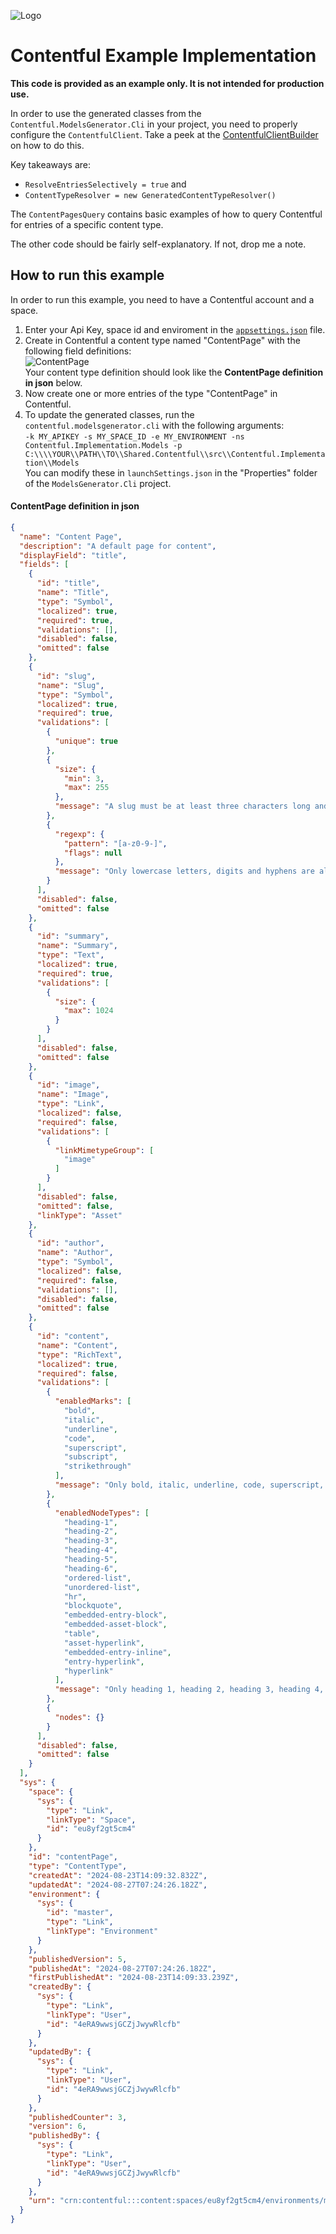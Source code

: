 ﻿![Logo](../../img/peereflits-logo.png) 

# Contentful Example Implementation

**This code is provided as an example only. It is not intended for production use.**

In order to use the generated classes from the `Contentful.ModelsGenerator.Cli` in your project, you need to properly configure the `ContentfulClient`. 
Take a peek at the [ContentfulClientBuilder](./ContentfulClientBuilder.cs) on how to do this.

Key takeaways are:
* `ResolveEntriesSelectively = true` and
* `ContentTypeResolver = new GeneratedContentTypeResolver()`

The `ContentPagesQuery` contains basic examples of how to query Contentful for entries of a specific content type.

The other code should be fairly self-explanatory. If not, drop me a note.

## How to run this example

In order to run this example, you need to have a Contentful account and a space. 

1. Enter your Api Key, space id and enviroment in the [`appsettings.json`](./appsettings.json) file.
1. Create in Contentful a content type named "ContentPage" with the following field definitions:<br/>![ContentPage](./../../img/ContentPage.definition.png)<br/>Your content type definition should look like the **ContentPage definition in json** below.
1. Now create one or more entries of the type "ContentPage" in Contentful.
1. To update the generated classes, run the `contentful.modelsgenerator.cli` with the following arguments:<br/>`-k MY_APIKEY -s MY_SPACE_ID -e MY_ENVIRONMENT -ns Contentful.Implementation.Models -p C:\\\\YOUR\\PATH\\TO\\Shared.Contentful\\src\\Contentful.Implementation\\Models`<br/>You can modify these in `launchSettings.json` in the "Properties" folder of the `ModelsGenerator.Cli` project.


#### ContentPage definition in json
``` json
{
  "name": "Content Page",
  "description": "A default page for content",
  "displayField": "title",
  "fields": [
    {
      "id": "title",
      "name": "Title",
      "type": "Symbol",
      "localized": true,
      "required": true,
      "validations": [],
      "disabled": false,
      "omitted": false
    },
    {
      "id": "slug",
      "name": "Slug",
      "type": "Symbol",
      "localized": true,
      "required": true,
      "validations": [
        {
          "unique": true
        },
        {
          "size": {
            "min": 3,
            "max": 255
          },
          "message": "A slug must be at least three characters long and no longer than 255 characters "
        },
        {
          "regexp": {
            "pattern": "[a-z0-9-]",
            "flags": null
          },
          "message": "Only lowercase letters, digits and hyphens are alowed"
        }
      ],
      "disabled": false,
      "omitted": false
    },
    {
      "id": "summary",
      "name": "Summary",
      "type": "Text",
      "localized": true,
      "required": true,
      "validations": [
        {
          "size": {
            "max": 1024
          }
        }
      ],
      "disabled": false,
      "omitted": false
    },
    {
      "id": "image",
      "name": "Image",
      "type": "Link",
      "localized": false,
      "required": false,
      "validations": [
        {
          "linkMimetypeGroup": [
            "image"
          ]
        }
      ],
      "disabled": false,
      "omitted": false,
      "linkType": "Asset"
    },
    {
      "id": "author",
      "name": "Author",
      "type": "Symbol",
      "localized": false,
      "required": false,
      "validations": [],
      "disabled": false,
      "omitted": false
    },
    {
      "id": "content",
      "name": "Content",
      "type": "RichText",
      "localized": true,
      "required": false,
      "validations": [
        {
          "enabledMarks": [
            "bold",
            "italic",
            "underline",
            "code",
            "superscript",
            "subscript",
            "strikethrough"
          ],
          "message": "Only bold, italic, underline, code, superscript, subscript, and strikethrough marks are allowed"
        },
        {
          "enabledNodeTypes": [
            "heading-1",
            "heading-2",
            "heading-3",
            "heading-4",
            "heading-5",
            "heading-6",
            "ordered-list",
            "unordered-list",
            "hr",
            "blockquote",
            "embedded-entry-block",
            "embedded-asset-block",
            "table",
            "asset-hyperlink",
            "embedded-entry-inline",
            "entry-hyperlink",
            "hyperlink"
          ],
          "message": "Only heading 1, heading 2, heading 3, heading 4, heading 5, heading 6, ordered list, unordered list, horizontal rule, quote, block entry, asset, table, link to asset, inline entry, link to entry, and link to Url nodes are allowed"
        },
        {
          "nodes": {}
        }
      ],
      "disabled": false,
      "omitted": false
    }
  ],
  "sys": {
    "space": {
      "sys": {
        "type": "Link",
        "linkType": "Space",
        "id": "eu8yf2gt5cm4"
      }
    },
    "id": "contentPage",
    "type": "ContentType",
    "createdAt": "2024-08-23T14:09:32.832Z",
    "updatedAt": "2024-08-27T07:24:26.182Z",
    "environment": {
      "sys": {
        "id": "master",
        "type": "Link",
        "linkType": "Environment"
      }
    },
    "publishedVersion": 5,
    "publishedAt": "2024-08-27T07:24:26.182Z",
    "firstPublishedAt": "2024-08-23T14:09:33.239Z",
    "createdBy": {
      "sys": {
        "type": "Link",
        "linkType": "User",
        "id": "4eRA9wwsjGCZjJwywRlcfb"
      }
    },
    "updatedBy": {
      "sys": {
        "type": "Link",
        "linkType": "User",
        "id": "4eRA9wwsjGCZjJwywRlcfb"
      }
    },
    "publishedCounter": 3,
    "version": 6,
    "publishedBy": {
      "sys": {
        "type": "Link",
        "linkType": "User",
        "id": "4eRA9wwsjGCZjJwywRlcfb"
      }
    },
    "urn": "crn:contentful:::content:spaces/eu8yf2gt5cm4/environments/master/content_types/contentPage"
  }
}
```